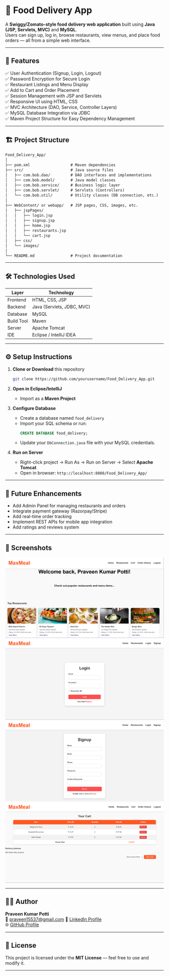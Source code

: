 # 🍴 Food Delivery App

A **Swiggy/Zomato-style food delivery web application** built using **Java (JSP, Servlets, MVC)** and **MySQL**.  
Users can sign up, log in, browse restaurants, view menus, and place food orders — all from a simple web interface.

---

## 🚀 Features

✅ User Authentication (Signup, Login, Logout)  
✅ Password Encryption for Secure Login  
✅ Restaurant Listings and Menu Display  
✅ Add to Cart and Order Placement  
✅ Session Management with JSP and Servlets  
✅ Responsive UI using HTML, CSS  
✅ MVC Architecture (DAO, Service, Controller Layers)  
✅ MySQL Database Integration via JDBC  
✅ Maven Project Structure for Easy Dependency Management  

---

## 🏗️ Project Structure

```
Food_Delivery_App/
│
├── pom.xml                  # Maven dependencies
├── src/                     # Java source files
│   ├── com.bob.dao/         # DAO interfaces and implementations
│   ├── com.bob.model/       # Java model classes
│   ├── com.bob.service/     # Business logic layer
│   ├── com.bob.servlet/     # Servlets (Controllers)
│   └── com.bob.util/        # Utility classes (DB connection, etc.)
│
├── WebContent/ or webapp/   # JSP pages, CSS, images, etc.
│   ├── jspPages/
│   │   ├── login.jsp
│   │   ├── signup.jsp
│   │   ├── home.jsp
│   │   ├── restaurants.jsp
│   │   └── cart.jsp
│   ├── css/
│   └── images/
│
└── README.md                # Project documentation
```

---

## 🛠️ Technologies Used

| Layer | Technology |
|-------|-------------|
| Frontend | HTML, CSS, JSP |
| Backend | Java (Servlets, JDBC, MVC) |
| Database | MySQL |
| Build Tool | Maven |
| Server | Apache Tomcat |
| IDE | Eclipse / IntelliJ IDEA |

---

## ⚙️ Setup Instructions

1. **Clone or Download** this repository  
   ```bash
   git clone https://github.com/yourusername/Food_Delivery_App.git
   ```

2. **Open in Eclipse/IntelliJ**  
   - Import as a **Maven Project**

3. **Configure Database**  
   - Create a database named `food_delivery`
   - Import your SQL schema or run:
     ```sql
     CREATE DATABASE food_delivery;
     ```
   - Update your `DbConnection.java` file with your MySQL credentials.

4. **Run on Server**  
   - Right-click project → Run As → Run on Server → Select **Apache Tomcat**  
   - Open in browser: `http://localhost:8080/Food_Delivery_App/`

---

## 🧠 Future Enhancements

- Add Admin Panel for managing restaurants and orders  
- Integrate payment gateway (Razorpay/Stripe)  
- Add real-time order tracking  
- Implement REST APIs for mobile app integration  
- Add ratings and reviews system  

---

## 📸 Screenshots

![Home Page](src/main/webapp/images/screenshots/home.png)
![Login Page](src/main/webapp/images/screenshots/login.png)
![Signup Page](src/main/webapp/images/screenshots/signup.png)
![Cart Page](src/main/webapp/images/screenshots/cart.png)

---

## 🧑‍💻 Author

**Praveen Kumar Potti**  
📧 praveen15537@gmail.com
💼 [LinkedIn Profile](https://www.linkedin.com/in/praveen-potti-0b229325a/)  
🌐 [GitHub Profile](https://github.com/Praveen-codebot)

---

## 📜 License

This project is licensed under the **MIT License** — feel free to use and modify it.

---
